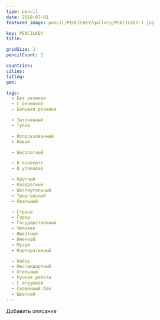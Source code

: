 ```yaml
---
type: pencil
date: 2019-07-01
featured_image: pencil/PENCILKEY/gallery/PENCILKEY-1.jpg

key: PENCILKEY
title:

gridSize: 1
pencilCount: 1

countries:
cities:
latlng:
geo:

tags:
  - Без резинки
  - С резинкой
  - Большая резинка

  - Заточенный
  - Тупой

  - Использованный
  - Новый

  - Бесплатный

  - В конверте
  - В упаковке

  - Круглый
  - Квадратный
  - Шестиугольный
  - Треугольный
  - Овальный

  - Страна
  - Город
  - Государственный
  - Человек
  - Животные
  - Именной
  - Музей
  - Корпоративный

  - Набор
  - Нестандартный
  - Отельный
  - Ручная работа
  - С игрушкой
  - Скошенный бок
  - Цветной
---
```


Добавить описание
